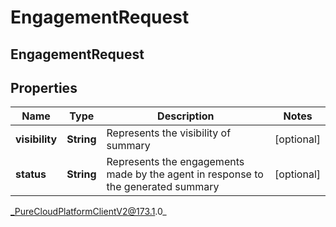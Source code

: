 # EngagementRequest

## EngagementRequest

## Properties

|Name | Type | Description | Notes|
|------------ | ------------- | ------------- | -------------|
| **visibility** | **String** | Represents the visibility of summary | [optional] |
| **status** | **String** | Represents the engagements made by the agent in response to the generated summary | [optional] |



_PureCloudPlatformClientV2@173.1.0_
